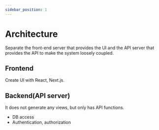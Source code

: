 ```yaml
---
sidebar_position: 1
---
```


# Architecture

Separate the front-end server that provides the UI and the API server that provides the API to make the system loosely coupled.

## Frontend

Create UI with React, Next.js.

## Backend(API server)

It does not generate any views, but only has API functions.

- DB access
- Authentication, authorization
